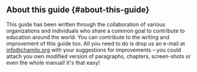 ## About this guide {#about-this-guide}

This guide has been written through the collaboration of various organizations and individuals who share a common goal to contribute to education around the world. You can contribute to the writing and improvement of this guide too. All you need to do is drop us an e-mail at info@chamilo.org with your suggestions for improvements – you could attach you own modified version of paragraphs, chapters, screen-shots or even the whole manual! It&#039;s that easy!